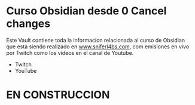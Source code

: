# Curso Obsidian desde 0 Cancel changes

Este Vault contiene toda la informacion relacionada al curso de Obsidian que esta siendo realizado en www.sniferl4bs.com, com emisiones en vivo por Twitch como los videos en el canal de Youtube.

- Twitch
- YouTube

# EN CONSTRUCCION
